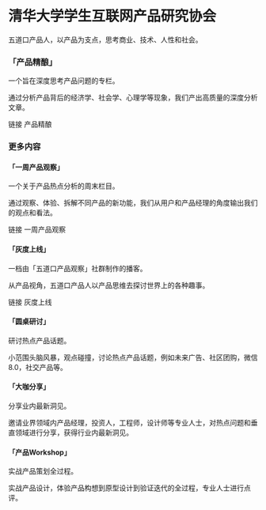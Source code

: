 # 清华大学学生互联网产品研究协会

五道口产品人，以产品为支点，思考商业、技术、人性和社会。

### 「产品精酿」

一个旨在深度思考产品问题的专栏。

通过分析产品背后的经济学、社会学、心理学等现象，我们产出高质量的深度分析文章。

<ResourceGroupTitle>链接</ResourceGroupTitle>
<BadgeLink colorScheme='green' badgeText='公众号' href='https://mp.weixin.qq.com/mp/homepage?__biz=MzU2MDEyNzQ0NA==&hid=1&sn=3f27ccbb02fb3fb355535c8a8e5ba6f8'>产品精酿</BadgeLink>

### 更多内容

#### 「一周产品观察」

一个关于产品热点分析的周末栏目。

通过观察、体验、拆解不同产品的新功能，我们从用户和产品经理的角度输出我们的观点和看法。

<ResourceGroupTitle>链接</ResourceGroupTitle>
<BadgeLink colorScheme='green' badgeText='公众号' href='https://mp.weixin.qq.com/mp/homepage?__biz=MzU2MDEyNzQ0NA==&hid=2&sn=fa38c4de4f7b0708b3a15a15bf744bc9'>一周产品观察</BadgeLink>

#### 「灰度上线」

一档由「五道口产品观察」社群制作的播客。

从产品视角，五道口产品人以产品思维去探讨世界上的各种趣事。

<ResourceGroupTitle>链接</ResourceGroupTitle>
<BadgeLink colorScheme='green' badgeText='播客' href='https://www.xiaoyuzhoufm.com/podcast/615ff00af3c2dce95e74ceac'>灰度上线</BadgeLink>

#### 「圆桌研讨」

研讨热点产品话题。

小范围头脑风暴，观点碰撞，讨论热点产品话题，例如未来广告、社区团购，微信8.0，社交产品等。

#### 「大咖分享」

分享业内最新洞见。

邀请业界领域内产品经理，投资人，工程师，设计师等专业人士，对热点问题和垂直领域进行分享，获得行业内最新洞见。

#### 「产品Workshop」

实战产品策划全过程。

实战产品设计，体验产品构想到原型设计到验证迭代的全过程，专业人士进行点评。